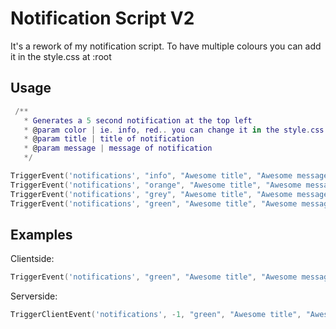 # Notification Script V2

It's a rework of my notification script. To have multiple colours you can add it in the style.css at :root

## Usage

```lua
 /**
   * Generates a 5 second notification at the top left
   * @param color | ie. info, red.. you can change it in the style.css at :root
   * @param title | title of notification 
   * @param message | message of notification 
   */

TriggerEvent('notifications', "info", "Awesome title", "Awesome message")
TriggerEvent('notifications', "orange", "Awesome title", "Awesome message")
TriggerEvent('notifications', "grey", "Awesome title", "Awesome message")
TriggerEvent('notifications', "green", "Awesome title", "Awesome message")
```

## Examples

Clientside:
```lua
TriggerEvent('notifications', "green", "Awesome title", "Awesome message")
```

Serverside:
```lua
TriggerClientEvent('notifications', -1, "green", "Awesome title", "Awesome message")
```


